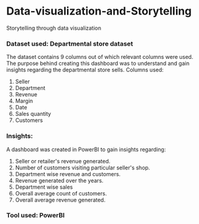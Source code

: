 # Data-visualization-and-Storytelling
Storytelling through data visualization

### Dataset used: Departmental store dataset
The dataset contains 9 columns out of which relevant columns were used.
The purpose behind creating this dashboard was to understand and gain insights regarding the departmental store sells.
Columns used:
1. Seller
2. Department
3. Revenue
4. Margin
5. Date
6. Sales quantity
7. Customers

### Insights:
A dashboard was created in PowerBI to gain insights regarding:
1. Seller or retailer's revenue generated.
2. Number of customers visiting particular seller's shop.
3. Department wise revenue and customers.
4. Revenue generated over the years.
5. Department wise sales
6. Overall average count of customers.
7. Overall average revenue generated.
   
### Tool used: PowerBI
